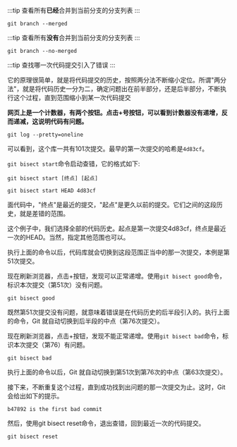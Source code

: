:::tip
查看所有**已经**合并到当前分支的分支列表
:::

```shell
git branch --merged
```

:::tip
查看所有**没有**合并到当前分支的分支列表
:::

```shell
git branch --no-merged
```

:::tip
查找哪一次代码提交引入了错误
:::

它的原理很简单，就是将代码提交的历史，按照两分法不断缩小定位。所谓"两分法"，就是将代码历史一分为二，确定问题出在前半部分，还是后半部分，不断执行这个过程，直到范围缩小到某一次代码提交

**网页上是一个计数器，有两个按钮。点击+号按钮，可以看到计数器没有递增，反而递减，这说明代码有问题。**

```shell
git log --pretty=oneline
```

可以看到，这个库一共有101次提交。最早的第一次提交的哈希是`4d83cf`。

`git bisect start`命令启动查错，它的格式如下:

```shell
git bisect start [终点] [起点]

git bisect start HEAD 4d83cf
```
面代码中，"终点"是最近的提交，"起点"是更久以前的提交。它们之间的这段历史，就是差错的范围。

这个例子中，我们选择全部的代码历史。起点是第一次提交4d83cf，终点是最近一次的HEAD。当然，指定其他范围也可以。

执行上面的命令以后，代码库就会切换到这段范围正当中的那一次提交，本例是第51次提交。

现在刷新浏览器，点击+按钮，发现可以正常递增。使用`git bisect good`命令，标识本次提交（第51次）没有问题。

```shell
git bisect good
```

既然第51次提交没有问题，就意味着错误是在代码历史的后半段引入的。执行上面的命令，Git 就自动切换到后半段的中点（第76次提交）。

现在刷新浏览器，点击+按钮，发现不能正常递增。使用`git bisect bad`命令，标识本次提交（第76）有问题。

```shell
git bisect bad
```

执行上面的命令以后，Git 就自动切换到第51次到第76次的中点（第63次提交）。

接下来，不断重复这个过程，直到成功找到出问题的那一次提交为止。这时，Git 会给出如下的提示。

```shell
b47892 is the first bad commit
```

然后，使用git bisect reset命令，退出查错，回到最近一次的代码提交。

```shell
git bisect reset
```
